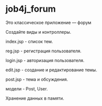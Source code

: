 # job4j_forum

Это классическое приложение — форум

Создайте виды и контроллеры.

index.jsp - список тем.

reg.jsp - регистрация пользователя.

login.jsp - авторизация пользователя.

edit.jsp - создание и редактирование темы.

post.jsp - тема и обсуждения.

модели - Post, User.

Хранение данных в памяти. 
